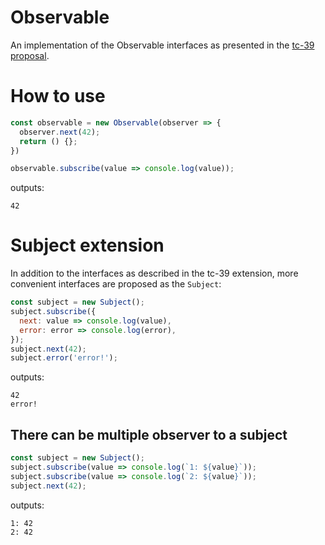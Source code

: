 # Observable

An implementation of the Observable interfaces as presented in the
[tc-39 proposal](https://github.com/tc39/proposal-observable).

# How to use

```javascript
const observable = new Observable(observer => {
  observer.next(42);
  return () {};
})

observable.subscribe(value => console.log(value));
```

outputs:
```
42
```

# Subject extension

In addition to the interfaces as described in the tc-39 extension, more
convenient interfaces are proposed as the `Subject`:
```javascript
const subject = new Subject();
subject.subscribe({
  next: value => console.log(value),
  error: error => console.log(error),
});
subject.next(42);
subject.error('error!');
```
outputs:
```
42
error!
```

## There can be multiple observer to a subject

```javascript
const subject = new Subject();
subject.subscribe(value => console.log(`1: ${value}`));
subject.subscribe(value => console.log(`2: ${value}`));
subject.next(42);
```
outputs:
```
1: 42
2: 42
```
